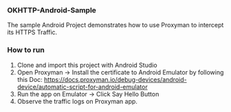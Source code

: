 ### OKHTTP-Android-Sample
The sample Android Project demonstrates how to use Proxyman to intercept its HTTPS Traffic.

### How to run
1. Clone and import this project with Android Studio
2. Open Proxyman -> Install the certificate to Android Emulator by following this Doc: https://docs.proxyman.io/debug-devices/android-device/automatic-script-for-android-emulator
3. Run the app on Emulator -> Click Say Hello Button
4. Observe the traffic logs on Proxyman app.
